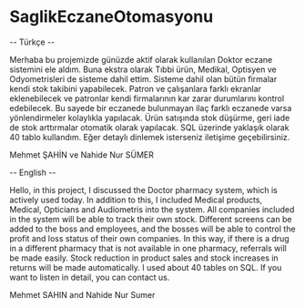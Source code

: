 # SaglikEczaneOtomasyonu
-- Türkçe -- 

Merhaba bu projemizde günüzde aktif olarak kullanılan Doktor eczane sistemini ele aldım.
Buna ekstra olarak Tıbbi ürün, Medikal, Optisyen ve Odyometrisleri de sisteme dahil ettim.
Sisteme dahil olan bütün firmalar kendi stok takibini yapabilecek.
Patron ve çalışanlara farklı ekranlar eklenebilecek ve patronlar kendi firmalarının kar zarar durumlarını kontrol edebilecek.
Bu sayede bir eczanede bulunmayan ilaç farklı eczanede varsa yönlendirmeler kolaylıkla yapılacak.
Ürün satışında stok düşürme, geri iade de stok arttırmalar otomatik olarak yapılacak.
SQL üzerinde yaklaşık olarak 40 tablo kullandım. Eğer detaylı dinlemek isterseniz iletişime geçebilirsiniz.

Mehmet ŞAHİN ve Nahide Nur SÜMER 

-- English --

Hello, in this project, I discussed the Doctor pharmacy system, which is actively used today.
In addition to this, I included Medical products, Medical, Opticians and Audiometris into the system.
All companies included in the system will be able to track their own stock.
Different screens can be added to the boss and employees, and the bosses will be able to control the profit and loss status of their own companies.
In this way, if there is a drug in a different pharmacy that is not available in one pharmacy, referrals will be made easily.
Stock reduction in product sales and stock increases in returns will be made automatically.
I used about 40 tables on SQL. If you want to listen in detail, you can contact us.

Mehmet SAHIN and Nahide Nur Sumer
